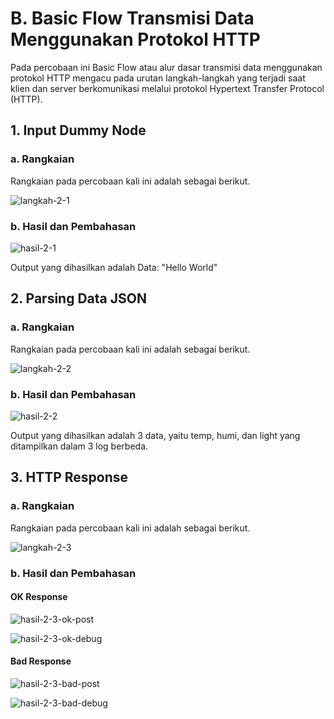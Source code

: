 # B. Basic Flow Transmisi Data Menggunakan Protokol HTTP

Pada percobaan ini Basic Flow atau alur dasar transmisi data menggunakan protokol HTTP mengacu pada urutan langkah-langkah yang terjadi saat klien dan server berkomunikasi melalui protokol Hypertext Transfer Protocol (HTTP).

## 1. Input Dummy Node

### a. Rangkaian
Rangkaian pada percobaan kali ini adalah sebagai berikut.

![langkah-2-1](https://github.com/farhanhisyam/sistemEmbedded/assets/94108385/b3d4dce2-9a68-41aa-a704-672487cc54e7)

### b. Hasil dan Pembahasan

![hasil-2-1](https://github.com/farhanhisyam/sistemEmbedded/assets/94108385/7ebd2df1-50a5-4200-868f-74d1b9098186)

Output yang dihasilkan adalah Data: "Hello World"

## 2. Parsing Data JSON

### a. Rangkaian
Rangkaian pada percobaan kali ini adalah sebagai berikut.

![langkah-2-2](https://github.com/farhanhisyam/sistemEmbedded/assets/94108385/16715349-f168-499e-8cb3-e622b16cbb95)

### b. Hasil dan Pembahasan

![hasil-2-2](https://github.com/farhanhisyam/sistemEmbedded/assets/94108385/fb4fe466-8159-43a7-b778-58ca11706d3c)

Output yang dihasilkan adalah 3 data, yaitu temp, humi, dan light yang ditampilkan dalam 3 log berbeda.

## 3. HTTP Response

### a. Rangkaian
Rangkaian pada percobaan kali ini adalah sebagai berikut.

![langkah-2-3](https://github.com/farhanhisyam/sistemEmbedded/assets/94108385/1f264173-f893-4ed7-b99e-d1b177c221a6)

### b. Hasil dan Pembahasan

#### OK Response

![hasil-2-3-ok-post](https://github.com/farhanhisyam/sistemEmbedded/assets/94108385/4d4ec4ff-2905-4adb-8700-0eff92defb8b)

![hasil-2-3-ok-debug](https://github.com/farhanhisyam/sistemEmbedded/assets/94108385/36518d4d-6e67-4c8d-90e1-e8368dde8bd1)

#### Bad Response

![hasil-2-3-bad-post](https://github.com/farhanhisyam/sistemEmbedded/assets/94108385/a297a4ea-a112-4e3c-b5ae-72244150bae9)

![hasil-2-3-bad-debug](https://github.com/farhanhisyam/sistemEmbedded/assets/94108385/9c56fdc8-4a5e-4386-bdfe-5888d7b9403d)

